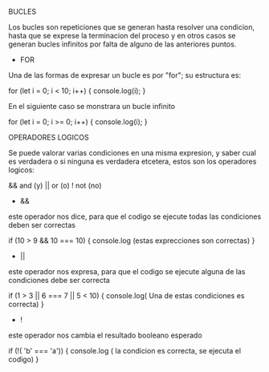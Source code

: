 BUCLES 

Los bucles son repeticiones que se generan hasta resolver una condicion, hasta que se exprese la terminacion del proceso y en otros casos se generan bucles infinitos por falta de alguno de las anteriores puntos.

- FOR

 Una de las formas de expresar un bucle es por "for"; su estructura es:

for (let i = 0; i < 10; i++) {
    console.log(i);
}

En el siguiente caso se monstrara un bucle infinito

for (let i = 0; i >= 0; i++) {
    console.log(i);
}

OPERADORES LOGICOS

Se puede valorar varias condiciones en una misma expresion, y saber cual es verdadera o si ninguna es verdadera etcetera, estos son los operadores logicos:

&& and (y)
|| or (o)
!  not (no)
 
- &&

este operador nos dice, para que el codigo se ejecute todas las condiciones deben ser correctas

if (10 > 9 && 10 === 10) {
    console.log (estas exprecciones son correctas)
}

- ||

este operador nos expresa, para que el codigo se ejecute alguna de las condiciones debe ser correcta

if (1 > 3 || 6 === 7 || 5 < 10) { 
    console.log( Una de estas condiciones es correcta)
}

- !

este operador nos cambia el resultado booleano esperado

if (!( 'b' === 'a')) {
    console.log ( la condicion es correcta, se ejecuta el codigo)
}


